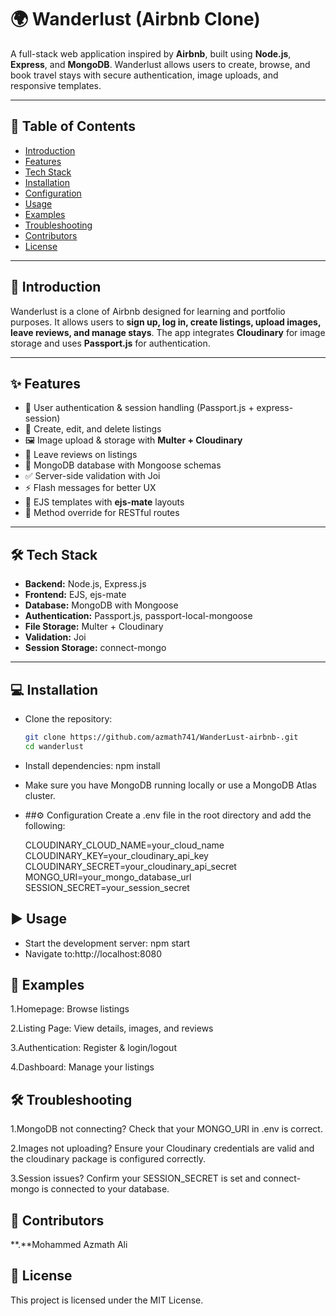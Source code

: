 # 🌍 Wanderlust (Airbnb Clone)

A full-stack web application inspired by **Airbnb**, built using **Node.js**, **Express**, and **MongoDB**. Wanderlust allows users to create, browse, and book travel stays with secure authentication, image uploads, and responsive templates.

---

## 📑 Table of Contents
- [Introduction](#-introduction)  
- [Features](#-features)  
- [Tech Stack](#-tech-stack)  
- [Installation](#-installation)  
- [Configuration](#-configuration)  
- [Usage](#-usage)  
- [Examples](#-examples)  
- [Troubleshooting](#-troubleshooting)  
- [Contributors](#-contributors)  
- [License](#-license)  

---

## 🚀 Introduction
Wanderlust is a clone of Airbnb designed for learning and portfolio purposes. It allows users to **sign up, log in, create listings, upload images, leave reviews, and manage stays**. The app integrates **Cloudinary** for image storage and uses **Passport.js** for authentication.  

---

## ✨ Features
- 🔐 User authentication & session handling (Passport.js + express-session)  
- 🏡 Create, edit, and delete listings  
- 🖼️ Image upload & storage with **Multer + Cloudinary**  
- 📝 Leave reviews on listings  
- 📂 MongoDB database with Mongoose schemas  
- ✅ Server-side validation with Joi  
- ⚡ Flash messages for better UX  
- 📄 EJS templates with **ejs-mate** layouts  
- 🔄 Method override for RESTful routes  

---

## 🛠️ Tech Stack
- **Backend:** Node.js, Express.js  
- **Frontend:** EJS, ejs-mate  
- **Database:** MongoDB with Mongoose  
- **Authentication:** Passport.js, passport-local-mongoose  
- **File Storage:** Multer + Cloudinary  
- **Validation:** Joi  
- **Session Storage:** connect-mongo  

---

## 💻 Installation

- Clone the repository:  
   ```bash
   git clone https://github.com/azmath741/WanderLust-airbnb-.git
   cd wanderlust
- Install dependencies:
  npm install
- Make sure you have MongoDB running locally or use a MongoDB Atlas cluster.
- ##⚙️ Configuration
  Create a .env file in the root directory and add the following:

     CLOUDINARY_CLOUD_NAME=your_cloud_name
     CLOUDINARY_KEY=your_cloudinary_api_key
     CLOUDINARY_SECRET=your_cloudinary_api_secret
     MONGO_URI=your_mongo_database_url
     SESSION_SECRET=your_session_secret
## ▶️ Usage

- Start the development server:  npm start
- Navigate to:http://localhost:8080

## 📸 Examples
1.Homepage: Browse listings

2.Listing Page: View details, images, and reviews

3.Authentication: Register & login/logout

4.Dashboard: Manage your listings

## 🛠️ Troubleshooting

1.MongoDB not connecting?
Check that your MONGO_URI in .env is correct.

2.Images not uploading?
Ensure your Cloudinary credentials are valid and the cloudinary package is configured correctly.

3.Session issues?
Confirm your SESSION_SECRET is set and connect-mongo is connected to your database.

## 👥 Contributors
**.**Mohammed Azmath Ali

## 📜 License

This project is licensed under the MIT License.
